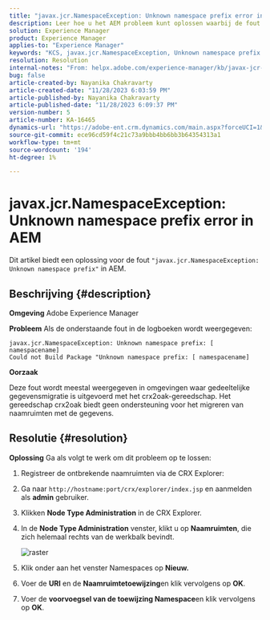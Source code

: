 ```yaml
---
title: "javax.jcr.NamespaceException: Unknown namespace prefix error in AEM"
description: Leer hoe u het AEM probleem kunt oplossen waarbij de fout javax.jcr.NamespaceException Onbekend naamruimtevoorvoegsel optreedt.
solution: Experience Manager
product: Experience Manager
applies-to: "Experience Manager"
keywords: "KCS, javax.jcr.NamespaceException, Unknown namespace prefix error, AEM, Adobe Experience Manager, leshooting"
resolution: Resolution
internal-notes: "From: helpx.adobe.com/experience-manager/kb/javax-jcr-NamespaceException-Unknown-namespace-prefix-error-in-AEM.html"
bug: false
article-created-by: Nayanika Chakravarty
article-created-date: "11/28/2023 6:03:59 PM"
article-published-by: Nayanika Chakravarty
article-published-date: "11/28/2023 6:09:37 PM"
version-number: 5
article-number: KA-16465
dynamics-url: "https://adobe-ent.crm.dynamics.com/main.aspx?forceUCI=1&pagetype=entityrecord&etn=knowledgearticle&id=3a02fe7c-188e-ee11-8179-6045bd006b3d"
source-git-commit: ece96cd59f4c21c73a9bbb4bb6bb3b64354313a1
workflow-type: tm+mt
source-wordcount: '194'
ht-degree: 1%

---
```


# javax.jcr.NamespaceException: Unknown namespace prefix error in AEM


Dit artikel biedt een oplossing voor de fout `"javax.jcr.NamespaceException: Unknown namespace prefix"` in AEM.

## Beschrijving {#description}


<b>Omgeving</b>
Adobe Experience Manager

<b>Probleem</b>
Als de onderstaande fout in de logboeken wordt weergegeven:


```
javax.jcr.NamespaceException: Unknown namespace prefix: [ namespacename] 
Could not Build Package "Unknown namespace prefix: [ namespacename]
```


<b>Oorzaak</b>

Deze fout wordt meestal weergegeven in omgevingen waar gedeeltelijke gegevensmigratie is uitgevoerd met het crx2oak-gereedschap.
Het gereedschap crx2oak biedt geen ondersteuning voor het migreren van naamruimten met de gegevens.


## Resolutie {#resolution}


<b>Oplossing</b>
Ga als volgt te werk om dit probleem op te lossen:

1. Registreer de ontbrekende naamruimten via de CRX Explorer:
2. Ga naar `http://hostname:port/crx/explorer/index.jsp` en aanmelden als <b>admin</b> gebruiker.
3. Klikken <b>Node Type Administration</b> in de CRX Explorer.
4. In de <b>Node Type Administration</b> venster, klikt u op <b>Naamruimten</b>, die zich helemaal rechts van de werkbalk bevindt.

   ![raster](https://helpx.adobe.com/content/dam/help/en/experience-manager/kb/javax-jcr-NamespaceException-Unknown-namespace-prefix-error-in-AEM/_jcr_content/main-pars/procedure/proc_par/step_2/step_par/image/rtaimage.png "raster")


5. Klik onder aan het venster Namespaces op <b>Nieuw.</b>
6. Voer de <b>URI</b> en de <b>Naamruimtetoewijzing</b>en klik vervolgens op <b>OK</b>.
7. Voer de <b>voorvoegsel van de toewijzing Namespace</b>en klik vervolgens op <b>OK</b>.

